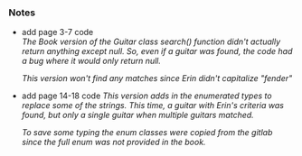 ### Notes

- add page 3-7 code  
  _The Book version of the Guitar class search() function didn't actually return anything except null. So, even if a guitar was found, the code had a bug where it would only return null._
  
  _This version won't find any matches since Erin didn't capitalize "fender"_

- add page 14-18 code
  _This version adds in the enumerated types to replace some of the strings. This time, a guitar with Erin's criteria was found, but only a single guitar when multiple guitars matched._

  _To save some typing the enum classes were copied from the gitlab since the full enum was not provided in the book._
